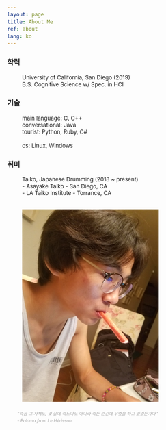 ```yaml
---
layout: page
title: About Me
ref: about
lang: ko
---
```


<div class="code">
<h3>학력</h3>
<ul style="padding-left: 35px; font-size: 13px">
University of California, San Diego  (2019)<br>
 B.S. Cognitive Science w/ Spec. in HCI
</ul>
</div>

<div class="code">
<h3>기술</h3>
<ul style="padding-left: 35px; font-size: 13px">
main language: C, C++ <br>
conversational: Java <br>
tourist: Python, Ruby, C#
<br>
<br>
os: Linux, Windows
</ul>
</div>

<div class="code">
<h3>취미</h3>
<ul style="padding-left: 35px; font-size: 13px">
Taiko, Japanese Drumming (2018 ~ present) <br>
- Asayake Taiko - San Diego, CA <br>
- LA Taiko Institute - Torrance, CA
</ul>
</div>

<br>
<div style="padding-left: 35px;">
<img src="./assets/about/me.png" width="320px" height="450px" />
</div>

<div class="divider"></div>

<ul class="center">
<span style="color: #a4a4a4; font-style: italic; font-size:10px;">
"죽음 그 자체도, 몇 살에 죽느냐도 아니라 죽는 순간에 무엇을 하고 있었는가다." <br>
- Paloma from Le Hérisson
</span>
</ul>

